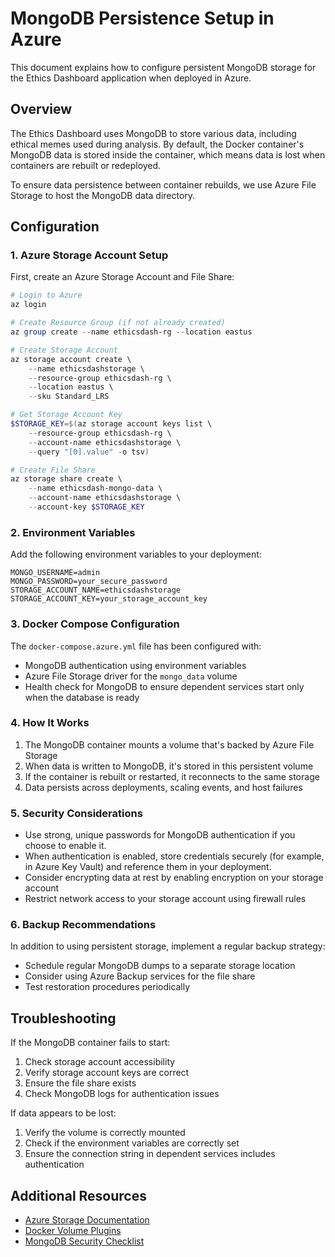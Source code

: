 # MongoDB Persistence Setup in Azure

This document explains how to configure persistent MongoDB storage for the Ethics Dashboard application when deployed in Azure.

## Overview

The Ethics Dashboard uses MongoDB to store various data, including ethical memes used during analysis. By default, the Docker container's MongoDB data is stored inside the container, which means data is lost when containers are rebuilt or redeployed.

To ensure data persistence between container rebuilds, we use Azure File Storage to host the MongoDB data directory.

## Configuration

### 1. Azure Storage Account Setup

First, create an Azure Storage Account and File Share:

```powershell
# Login to Azure
az login

# Create Resource Group (if not already created)
az group create --name ethicsdash-rg --location eastus

# Create Storage Account
az storage account create \
    --name ethicsdashstorage \
    --resource-group ethicsdash-rg \
    --location eastus \
    --sku Standard_LRS

# Get Storage Account Key
$STORAGE_KEY=$(az storage account keys list \
    --resource-group ethicsdash-rg \
    --account-name ethicsdashstorage \
    --query "[0].value" -o tsv)

# Create File Share
az storage share create \
    --name ethicsdash-mongo-data \
    --account-name ethicsdashstorage \
    --account-key $STORAGE_KEY
```

### 2. Environment Variables

Add the following environment variables to your deployment:

```
MONGO_USERNAME=admin
MONGO_PASSWORD=your_secure_password
STORAGE_ACCOUNT_NAME=ethicsdashstorage
STORAGE_ACCOUNT_KEY=your_storage_account_key
```

### 3. Docker Compose Configuration

The `docker-compose.azure.yml` file has been configured with:

- MongoDB authentication using environment variables
- Azure File Storage driver for the `mongo_data` volume
- Health check for MongoDB to ensure dependent services start only when the database is ready

### 4. How It Works

1. The MongoDB container mounts a volume that's backed by Azure File Storage
2. When data is written to MongoDB, it's stored in this persistent volume
3. If the container is rebuilt or restarted, it reconnects to the same storage
4. Data persists across deployments, scaling events, and host failures

### 5. Security Considerations

- Use strong, unique passwords for MongoDB authentication if you choose to enable it.
- When authentication is enabled, store credentials securely (for example, in Azure Key Vault) and reference them in your deployment.
- Consider encrypting data at rest by enabling encryption on your storage account
- Restrict network access to your storage account using firewall rules

### 6. Backup Recommendations

In addition to using persistent storage, implement a regular backup strategy:

- Schedule regular MongoDB dumps to a separate storage location
- Consider using Azure Backup services for the file share
- Test restoration procedures periodically

## Troubleshooting

If the MongoDB container fails to start:

1. Check storage account accessibility
2. Verify storage account keys are correct
3. Ensure the file share exists
4. Check MongoDB logs for authentication issues

If data appears to be lost:

1. Verify the volume is correctly mounted
2. Check if the environment variables are correctly set
3. Ensure the connection string in dependent services includes authentication

## Additional Resources

- [Azure Storage Documentation](https://docs.microsoft.com/en-us/azure/storage/)
- [Docker Volume Plugins](https://docs.docker.com/engine/extend/plugins_volume/)
- [MongoDB Security Checklist](https://docs.mongodb.com/manual/administration/security-checklist/) 